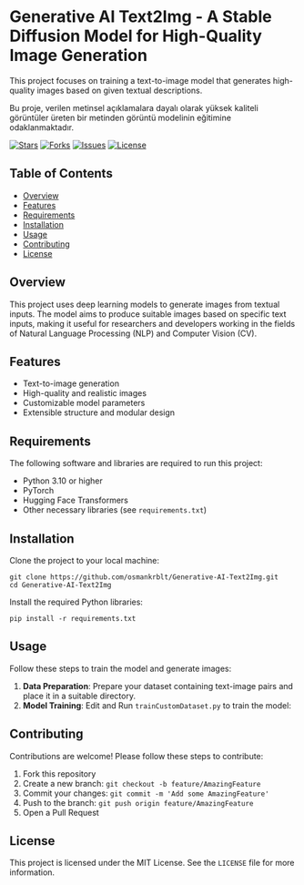 <!DOCTYPE html>
<html lang="en">
<head>
    <meta charset="UTF-8">
    <title>Generative AI Text2Img - A Stable Diffusion Model for High-Quality Image Generation</title>
</head>
<body>

<h1>Generative AI Text2Img - A Stable Diffusion Model for High-Quality Image Generation</h1>

<p>This project focuses on training a text-to-image model that generates high-quality images based on given textual descriptions.</p>
<p>Bu proje, verilen metinsel açıklamalara dayalı olarak yüksek kaliteli görüntüler üreten bir metinden görüntü modelinin eğitimine odaklanmaktadır.</p>

<a href="https://github.com/osmankrblt/Generative-AI-Text2Img"><img src="https://img.shields.io/github/stars/osmankrblt/Generative-AI-Text2Img" alt="Stars"></a>
<a href="https://github.com/osmankrblt/Generative-AI-Text2Img"><img src="https://img.shields.io/github/forks/osmankrblt/Generative-AI-Text2Img" alt="Forks"></a>
<a href="https://github.com/osmankrblt/Generative-AI-Text2Img"><img src="https://img.shields.io/github/issues/osmankrblt/Generative-AI-Text2Img" alt="Issues"></a>
<a href="https://github.com/osmankrblt/Generative-AI-Text2Img"><img src="https://img.shields.io/github/license/osmankrblt/Generative-AI-Text2Img" alt="License"></a>

<h2>Table of Contents</h2>
<ul>
    <li><a href="#overview">Overview</a></li>
    <li><a href="#features">Features</a></li>
    <li><a href="#requirements">Requirements</a></li>
    <li><a href="#installation">Installation</a></li>
    <li><a href="#usage">Usage</a></li>
    <li><a href="#contributing">Contributing</a></li>
    <li><a href="#license">License</a></li>
</ul>

<h2 id="overview">Overview</h2>
<p>This project uses deep learning models to generate images from textual inputs. The model aims to produce suitable images based on specific text inputs, making it useful for researchers and developers working in the fields of Natural Language Processing (NLP) and Computer Vision (CV).</p>

<h2 id="features">Features</h2>
<ul>
    <li>Text-to-image generation</li>
    <li>High-quality and realistic images</li>
    <li>Customizable model parameters</li>
    <li>Extensible structure and modular design</li>
</ul>

<h2 id="requirements">Requirements</h2>
<p>The following software and libraries are required to run this project:</p>
<ul>
    <li>Python 3.10 or higher</li>
    <li>PyTorch</li>
    <li>Hugging Face Transformers</li>
    <li>Other necessary libraries (see <code>requirements.txt</code>)</li>
</ul>

<h2 id="installation">Installation</h2>
<p>Clone the project to your local machine:</p>
<pre><code>git clone https://github.com/osmankrblt/Generative-AI-Text2Img.git
cd Generative-AI-Text2Img
</code></pre>
<p>Install the required Python libraries:</p>
<pre><code>pip install -r requirements.txt
</code></pre>

<h2 id="usage">Usage</h2>
<p>Follow these steps to train the model and generate images:</p>
<ol>
    <li><strong>Data Preparation</strong>: Prepare your dataset containing text-image pairs and place it in a suitable directory.</li>
    <li><strong>Model Training</strong>: Edit and Run <code>trainCustomDataset.py</code> to train the model:
    </li>
  
</ol>

<h2 id="contributing">Contributing</h2>
<p>Contributions are welcome! Please follow these steps to contribute:</p>
<ol>
    <li>Fork this repository</li>
    <li>Create a new branch: <code>git checkout -b feature/AmazingFeature</code></li>
    <li>Commit your changes: <code>git commit -m 'Add some AmazingFeature'</code></li>
    <li>Push to the branch: <code>git push origin feature/AmazingFeature</code></li>
    <li>Open a Pull Request</li>
</ol>

<h2 id="license">License</h2>
<p>This project is licensed under the MIT License. See the <code>LICENSE</code> file for more information.</p>

</body>
</html>
